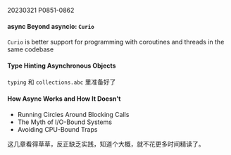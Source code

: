 20230321    P0851-0862

#### async Beyond asyncio: `Curio`

`Curio` is better support for programming with coroutines and threads in the same codebase

#### Type Hinting Asynchronous Objects
`typing` 和 `collections.abc` 里准备好了

#### How Async Works and How It Doesn't

* Running Circles Around Blocking Calls
* The Myth of I/O-Bound Systems
* Avoiding CPU-Bound Traps

这几章看得草草，反正缺乏实践，知道个大概，就不花更多时间精读了。
